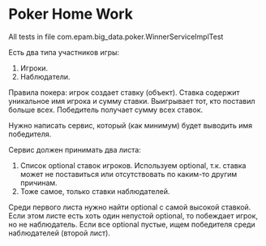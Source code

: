 # Poker Home Work

All tests in file com.epam.big_data.poker.WinnerServiceImplTest

Есть два типа участников игры: 
1. Игроки.
2. Наблюдатели.

Правила покера: игрок создает ставку (объект). Ставка содержит уникальное имя игрока и сумму ставки. Выигрывает тот, кто поставил больше всех. Победитель получает сумму всех ставок.

Нужно написать сервис, который (как минимум) будет выводить имя победителя.

Сервис должен принимать два листа: 
1. Список optional ставок игроков.  Используем optional, т.к. ставка может не поставиться или отсутствовать по каким-то другим причинам.
2. Тоже самое, только ставки наблюдателей.

Среди первого листа нужно найти optional с самой высокой ставкой. Если этом листе есть хоть один непустой optional, то побеждает игрок, но не наблюдатель. Если все optional  пустые, ищем победителя среди наблюдателей (второй лист). 